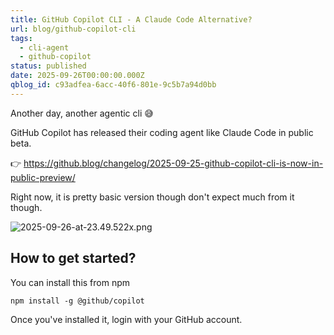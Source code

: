 ```yaml
---
title: GitHub Copilot CLI - A Claude Code Alternative?
url: blog/github-copilot-cli
tags:
  - cli-agent
  - github-copilot
status: published
date: 2025-09-26T00:00:00.000Z
qblog_id: c93adfea-6acc-40f6-801e-9c5b7a94d0bb
---
```


Another day, another agentic cli 😅

GitHub Copilot has released their coding agent like Claude Code in public beta.

👉 https://github.blog/changelog/2025-09-25-github-copilot-cli-is-now-in-public-preview/

Right now, it is pretty basic version though don't expect much from it though.

![2025-09-26-at-23.49.522x.png](https://images.nesin.io/f_auto,q_auto/qblog/AIEngineerGuide/2025-09/ul85kks2upms3gqmm0rq)

## How to get started?
You can install this from npm

```shell
npm install -g @github/copilot
```

Once you've installed it, login with your GitHub account.